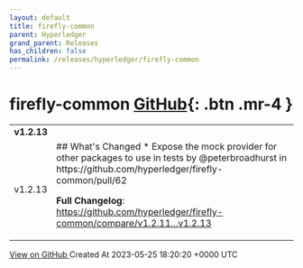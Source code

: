 ```yaml
---
layout: default
title: firefly-common
parent: Hyperledger
grand_parent: Releases
has_children: false
permalink: /releases/hyperledger/firefly-common
---
```


# firefly-common <span class="fs-3 right-align">[GitHub](https://github.com/hyperledger/firefly-common){: .btn .mr-4 }</span>


<div>
    <table>
        <tr>
            <td colspan="2">
                <b>
                    v1.2.13
                </b>
            </td>
        </tr>
        <tr>
            <td>
                <span class="chip">
                    v1.2.13
                </span>
            </td>
            <td>
                ## What's Changed
* Expose the mock provider for other packages to use in tests by @peterbroadhurst in https://github.com/hyperledger/firefly-common/pull/62


**Full Changelog**: https://github.com/hyperledger/firefly-common/compare/v1.2.11...v1.2.13
            </td>
        </tr>
    </table>
    <a href="https://github.com/hyperledger/firefly-common/releases/tag/v1.2.13" class=".btn">
        View on GitHub
    </a>
    <span class="right-align">
        Created At 2023-05-25 18:20:20 +0000 UTC
    </span>
</div>


